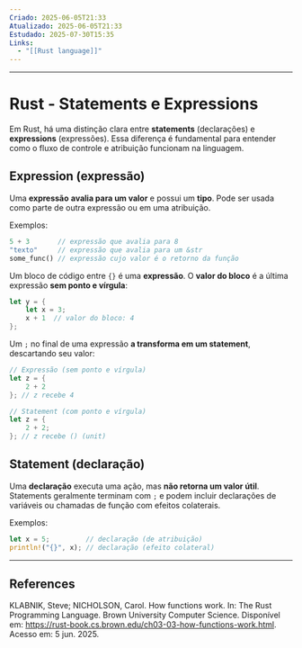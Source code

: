 ```yaml
---
Criado: 2025-06-05T21:33
Atualizado: 2025-06-05T21:33
Estudado: 2025-07-30T15:35
Links:
  - "[[Rust language]]"
---
```

---
# Rust - Statements e Expressions

Em Rust, há uma distinção clara entre **statements** (declarações) e **expressions** (expressões). Essa diferença é fundamental para entender como o fluxo de controle e atribuição funcionam na linguagem.

## Expression (expressão)

Uma **expressão** **avalia para um valor** e possui um **tipo**. Pode ser usada como parte de outra expressão ou em uma atribuição.

Exemplos:

```rust
5 + 3       // expressão que avalia para 8
"texto"     // expressão que avalia para um &str
some_func() // expressão cujo valor é o retorno da função
```

Um bloco de código entre `{}` é uma **expressão**. O **valor do bloco** é a última expressão **sem ponto e vírgula**:

```rust
let y = {
    let x = 3;
    x + 1  // valor do bloco: 4
};
```

Um `;` no final de uma expressão **a transforma em um statement**, descartando seu valor:

```rust
// Expressão (sem ponto e vírgula)
let z = {
    2 + 2
}; // z recebe 4

// Statement (com ponto e vírgula)
let z = {
    2 + 2;
}; // z recebe () (unit)
```

## Statement (declaração)

Uma **declaração** executa uma ação, mas **não retorna um valor útil**. Statements geralmente terminam com `;` e podem incluir declarações de variáveis ou chamadas de função com efeitos colaterais.

Exemplos:
```rust
let x = 5;         // declaração (de atribuição)
println!("{}", x); // declaração (efeito colateral)
```


---
## References

KLABNIK, Steve; NICHOLSON, Carol. How functions work. In: The Rust Programming Language. Brown University Computer Science. Disponível em: https://rust-book.cs.brown.edu/ch03-03-how-functions-work.html. Acesso em: 5 jun. 2025.
